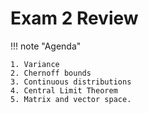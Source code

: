 # Exam 2 Review

!!! note "Agenda"

    1. Variance
    2. Chernoff bounds
    3. Continuous distributions
    4. Central Limit Theorem
    5. Matrix and vector space.
